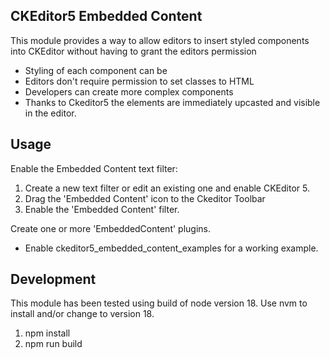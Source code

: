 ## CKEditor5 Embedded Content

This module provides a way to allow editors to insert styled components into CKEditor without having
to grant the editors permission

- Styling of each component can be
- Editors don't require permission to set classes to HTML
- Developers can create more complex components
- Thanks to Ckeditor5 the elements are immediately upcasted and visible in the editor.

## Usage

Enable the Embedded Content text filter:

1. Create a new text filter or edit an existing one and enable CKEditor 5.
2. Drag the 'Embedded Content' icon to the Ckeditor Toolbar
3. Enable the 'Embedded Content' filter.

Create one or more 'EmbeddedContent' plugins.
- Enable ckeditor5_embedded_content_examples for a working example.

## Development

This module has been tested using build of node version 18. Use nvm to install and/or change to version 18.

1. npm install
2. npm run build
